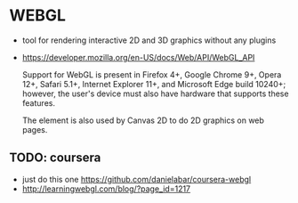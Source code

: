 # WEBGL
- tool for rendering interactive 2D and 3D graphics without any plugins
- https://developer.mozilla.org/en-US/docs/Web/API/WebGL_API

	Support for WebGL is present in Firefox 4+, Google Chrome 9+, Opera 12+, Safari 5.1+, Internet Explorer 11+, and Microsoft Edge build 10240+; however, the user's device must also have hardware that supports these features.

	The <canvas> element is also used by Canvas 2D to do 2D graphics on web pages.

## TODO: coursera
- just do this one https://github.com/danielabar/coursera-webgl
- http://learningwebgl.com/blog/?page_id=1217
